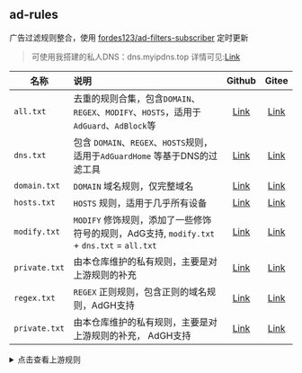 ## ad-rules

广告过滤规则整合，使用 [fordes123/ad-filters-subscriber](https://github.com/fordes123/ad-filters-subscriber) 定时更新
> 可使用我搭建的私人DNS：dns.myipdns.top 详情可见:[Link](https://myipdns.top/archives/DNS) </br>


| 名称            | 说明                                                                   |                                       Github                                       |                                                Gitee                                                 |
|---------------|:---------------------------------------------------------------------|:----------------------------------------------------------------------------------:|:------------------------------------------------------------------------------------------------------:|
| `all.txt`     | 去重的规则合集，包含`DOMAIN`、`REGEX`、`MODIFY`、`HOSTS`，适用于 `AdGuard`、`AdBlock`等 |                                                             [Link](https://raw.githubusercontent.com/Bibaiji/ad-rules/main/rule/all.txt)   |                                                                   [Link](https://gitee.com/bibaiji/ad-rules/raw/main/rule/all.txt)   |
| `dns.txt`     | 包含 `DOMAIN`、`REGEX`、`HOSTS`规则，适用于`AdGuardHome` 等基于DNS的过滤工具           |                                                             [Link](https://raw.githubusercontent.com/Bibaiji/ad-rules/main/rule/dns.txt)   |                                                                   [Link](https://gitee.com/bibaiji/ad-rules/raw/main/rule/dns.txt)   |
| `domain.txt`  | `DOMAIN` 域名规则，仅完整域名                                                 |                                                                     [Link](https://raw.githubusercontent.com/Bibaiji/ad-rules/main/rule/domain.txt) |                                                                 [Link](https://gitee.com/bibaiji/ad-rules/raw/main/rule/domain.txt) |
| `hosts.txt`   | `HOSTS` 规则，适用于几乎所有设备                                             |                                                                       [Link](https://raw.githubusercontent.com/Bibaiji/ad-rules/main/rule/hosts.txt)  |                                                                 [Link](https://gitee.com/bibaiji/ad-rules/raw/main/rule/hosts.txt)  |
| `modify.txt`  | `MODIFY` 修饰规则，添加了一些修饰符号的规则，AdG支持, `modify.txt` + `dns.txt` = `all.txt`                |                                           [Link](https://raw.githubusercontent.com/Bibaiji/ad-rules/main/rule/modify.txt) |                                                                 [Link](https://gitee.com/bibaiji/ad-rules/raw/main/rule/modify.txt) |
| `private.txt` | 由本仓库维护的私有规则，主要是对上游规则的补充                                              |                                                         [Link](https://raw.githubusercontent.com/Bibaiji/ad-rules/main/rule/private.txt) |                                                                 [Link](https://gitee.com/bibaiji/ad-rules/raw/main/rule/private.txt) |
| `regex.txt`   | `REGEX` 正则规则，包含正则的域名规则，AdGH支持                                                 |                                                     [Link](https://raw.githubusercontent.com/Bibaiji/ad-rules/main/rule/regex.txt) |                                                                   [Link](https://gitee.com/bibaiji/ad-rules/raw/main/rule/regex.txt) |
| `private.txt` | 由本仓库维护的私有规则，主要是对上游规则的补充， AdGH支持                                                 |                                             [Link](https://raw.githubusercontent.com/Bibaiji/ad-rules/main/rule/local-rule.txt) |                                                             [Link](https://gitee.com/bibaiji/ad-rules/raw/main/rule/local-rule.txt) |

<details>
<summary>点击查看上游规则</summary>
<ul>
    <li><a href="https://big.oisd.nl/">Oisd Big</a></li>
    <li><a href="https://nsfw.oisd.nl/">Oisd Nfsw</a></li>
    <li><a href="https://anti-ad.net/easylist.txt">anti-AD</a></li>
    <li><a href="https://cdn.jsdelivr.net/gh/banbendalao/ADgk@master/ADgk.txt">ADgk</a></li>
    <li><a href="https://adguardteam.github.io/HostlistsRegistry/assets/filter_37.txt">No Google</a></li>
    <li><a href="https://raw.gitmirror.com/lingeringsound/10007/main/adb.txt">10007</a></li>
    <li><a href="https://raw.githubusercontent.com/Goooler/1024_hosts/master/hosts">1024</a></li>
    <li><a href="https://raw.githubusercontent.com/VeleSila/yhosts/master/hosts">yhosts</a></li>
    <li><a href="https://file-git.trli.club/Domains/AccelerateHosts/github-hosts.txt">Github-hosts</a></li>
    <li><a href="https://github.com/TG-Twilight/AWAvenue-Adblock-Rule">AWAvenue-Adblock-Rule</a></li>
    <li><a href="https://raw.hellogithub.com/hosts">hellogithub</a></li>
    <li><a href="https://cdn.jsdelivr.net/gh/pboymt/Steam520/hosts">Steam520</a></li>
    <li><a href="https://adaway.org/hosts.txt">Adaway</a></li>
</ul>
</details>
